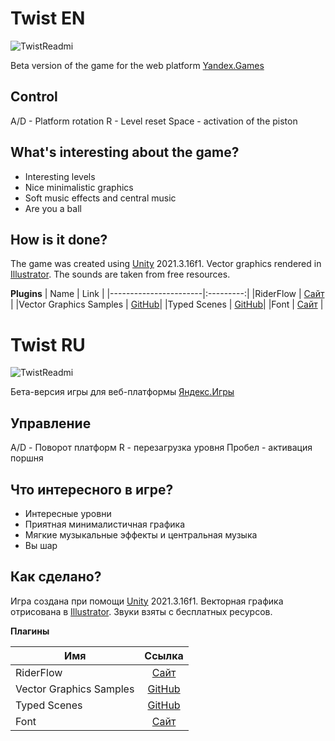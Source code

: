 # Twist EN
![TwistReadmi](https://user-images.githubusercontent.com/62516414/234299342-236d8966-1ef4-413e-9e03-623fa2227700.gif)

Beta version of the game for the web platform [Yandex.Games](https://yandex.ru/games/)

## Control
A/D - Platform rotation R - Level reset Space - activation of the piston

## What's interesting about the game?
- Interesting levels
- Nice minimalistic graphics
- Soft music effects and central music
- Are you a ball

 ## How is it done?
The game was created using [Unity](https://unity.com) 2021.3.16f1. Vector graphics rendered in [Illustrator](https://www.adobe.com/ru/products/illustrator.html).
The sounds are taken from free resources.

**Plugins**
| Name | Link |
|-----------------------|:---------:|
|RiderFlow | [Сайт](https://www.jetbrains.com/riderflow/) |
|Vector Graphics Samples | [GitHub](https://github.com/Unity-Technologies/vector-graphics-samples)|
|Typed Scenes | [GitHub](https://github.com/HolyMonkey/unity-typed-scenes)|
|Font | [Сайт](https://www.jetbrains.com/lp/mono/) |






# Twist RU
![TwistReadmi](https://user-images.githubusercontent.com/62516414/234299342-236d8966-1ef4-413e-9e03-623fa2227700.gif)

Бета-версия игры для веб-платформы [Яндекс.Игры](https://yandex.ru/games/) 

## Управление
A/D - Поворот платформ R - перезагрузка уровня Пробел - активация поршня

## Что интересного в игре?
- Интересные уровни
- Приятная минималистичная графика
- Мягкие музыкальные эффекты и центральная музыка
- Вы шар

## Как сделано?
Игра создана при помощи [Unity](https://unity.com/ru) 2021.3.16f1. Векторная графика отрисована в [Illustrator](https://www.adobe.com/ru/products/illustrator.html).
Звуки взяты с бесплатных ресурсов.

**Плагины**

| Имя | Ссылка |
|-----------------------|:---------:|
|RiderFlow | [Сайт](https://www.jetbrains.com/riderflow/) |
|Vector Graphics Samples | [GitHub](https://github.com/Unity-Technologies/vector-graphics-samples)|
|Typed Scenes | [GitHub](https://github.com/HolyMonkey/unity-typed-scenes)|
|Font | [Сайт](https://www.jetbrains.com/lp/mono/) |




